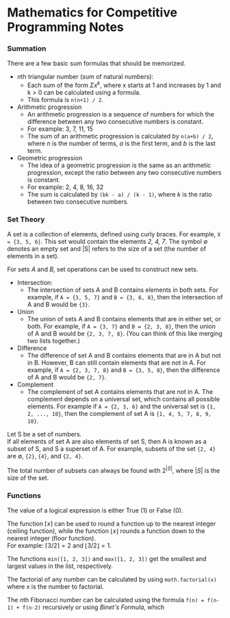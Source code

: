 # Mathematics for Competitive Programming Notes

### Summation

There are a few basic sum formulas that should be memorized. 

- *n*th triangular number (sum of natural numbers):
  - Each sum of the form $\Sigma  x^k$, where x starts at 1 and increases by 1 and k > 0 can be calculated using a formula. 
  - This formula is ```n(n+1) / 2```.
- Arithmetic progression
  - An arithmetic progression is a sequence of numbers for which the difference between any two consecutive numbers is constant. 
  - For example: 3, 7, 11, 15
  - The sum of an arithmetic progression is calculated by ```n(a+b) / 2```, where *n* is the number of terms, *a* is the first term, and *b* is the last term. 
- Geometric progression
  - The idea of a geometric progression is the same as an arithmetic progression, except the ratio between any two consecutive numbers is constant. 
  - For example: 2, 4, 8, 16, 32
  - The sum is calculated by ```(bk - a) / (k - 1)```, where *k* is the ratio between two consecutive numbers. 

### Set Theory

A set is a collection of elements, defined using curly braces. For example, ```X = {3, 5, 6}```. This set would contain the elements *2, 4, 7*. The symbol $\emptyset$ denotes an empty set and |S| refers to the size of a set (the number of elements in a set). 

For sets *A* and *B*, set operations can be used to construct new sets. 

- Intersection:
  - The intersection of sets A and B contains elements in both sets. For example, if ```A = {3, 5, 7}``` and ```B = {3, 6, 8}```, then the intersection of A and B would be ```{3}```. 
- Union
  - The union of sets A and B contains elements that are in either set, or both. For example, if ```A = {3, 7}``` and ```B = {2, 3, 8}```, then the union of A and B would be ```{2, 3, 7, 8}```. (You can think of this like merging two lists together.)
- Difference 
  - The difference of set A and B contains elements that are in A but not in B. However, B can still contain elements that are not in A. For example, if ```A = {2, 3, 7, 8}``` and ```B = {3, 5, 8}```, then the difference of A and B would be ```{2, 7}```.
- Complement
  - The complement of set A contains elements that are not in A. The complement depends on a universal set, which contains all possible elements. For example if ```A = {2, 3, 6}``` and the universal set is ```{1, 2, ..., 10}```, then the complement of set A is ```{1, 4, 5, 7, 8, 9, 10}```.

Let S be a set of numbers.\
If all elements of set A are also elements of set S, then A is known as a subset of S, and S a superset of A. For example, subsets of the set ```{2, 4}``` are $\emptyset$, ```{2}```, ```{4}```, and ```{2, 4}```.

The total number of subsets can always be found with $2^{|S|}$, where $|S|$ is the size of the set. 

### Functions

The value of a logical expression is either True (1) or False (0). 

The function $\lceil x \rceil$ can be used to round a function up to the nearest integer (ceiling function), while the function $\lfloor x \rfloor$ rounds a function down to the nearest integer (floor function).\
For example: $\lceil 3/2 \rceil = 2$ and $\lfloor 3/2 \rfloor = 1$.

The functions ```min([1, 2, 3])``` and ```max([1, 2, 3])``` get the smallest and largest values in the list, respectively. 

The factorial of any number can be calculated by using ```math.factorial(x)``` where x is the number to factorial.

The *n*th Fibonacci number can be calculated using the formula ```f(n) = f(n-1) + f(n-2)``` recursively or using *Binet's Formula*, which 